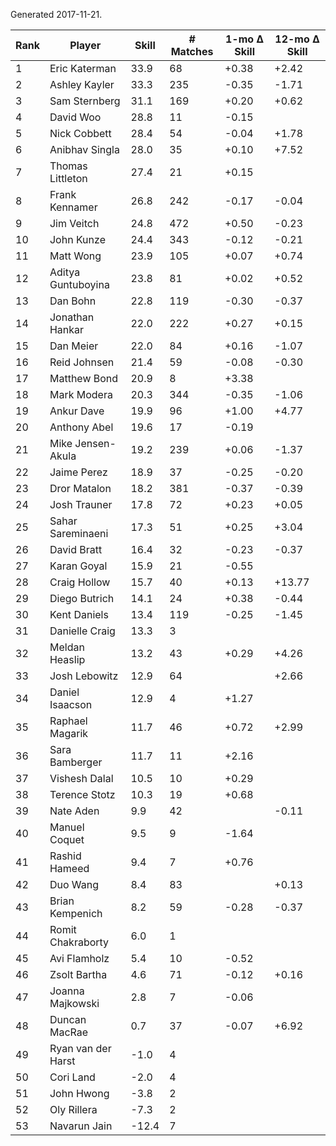 Generated 2017-11-21.

| Rank | Player             | Skill | # Matches | 1-mo Δ Skill | 12-mo Δ Skill |
|------|--------------------|-------|-----------|--------------|---------------|
|    1 | Eric Katerman      |  33.9 |        68 |        +0.38 |         +2.42 |
|    2 | Ashley Kayler      |  33.3 |       235 |        -0.35 |         -1.71 |
|    3 | Sam Sternberg      |  31.1 |       169 |        +0.20 |         +0.62 |
|    4 | David Woo          |  28.8 |        11 |        -0.15 |               |
|    5 | Nick Cobbett       |  28.4 |        54 |        -0.04 |         +1.78 |
|    6 | Anibhav Singla     |  28.0 |        35 |        +0.10 |         +7.52 |
|    7 | Thomas Littleton   |  27.4 |        21 |        +0.15 |               |
|    8 | Frank Kennamer     |  26.8 |       242 |        -0.17 |         -0.04 |
|    9 | Jim Veitch         |  24.8 |       472 |        +0.50 |         -0.23 |
|   10 | John Kunze         |  24.4 |       343 |        -0.12 |         -0.21 |
|   11 | Matt Wong          |  23.9 |       105 |        +0.07 |         +0.74 |
|   12 | Aditya Guntuboyina |  23.8 |        81 |        +0.02 |         +0.52 |
|   13 | Dan Bohn           |  22.8 |       119 |        -0.30 |         -0.37 |
|   14 | Jonathan Hankar    |  22.0 |       222 |        +0.27 |         +0.15 |
|   15 | Dan Meier          |  22.0 |        84 |        +0.16 |         -1.07 |
|   16 | Reid Johnsen       |  21.4 |        59 |        -0.08 |         -0.30 |
|   17 | Matthew Bond       |  20.9 |         8 |        +3.38 |               |
|   18 | Mark Modera        |  20.3 |       344 |        -0.35 |         -1.06 |
|   19 | Ankur Dave         |  19.9 |        96 |        +1.00 |         +4.77 |
|   20 | Anthony Abel       |  19.6 |        17 |        -0.19 |               |
|   21 | Mike Jensen-Akula  |  19.2 |       239 |        +0.06 |         -1.37 |
|   22 | Jaime Perez        |  18.9 |        37 |        -0.25 |         -0.20 |
|   23 | Dror Matalon       |  18.2 |       381 |        -0.37 |         -0.39 |
|   24 | Josh Trauner       |  17.8 |        72 |        +0.23 |         +0.05 |
|   25 | Sahar Sareminaeni  |  17.3 |        51 |        +0.25 |         +3.04 |
|   26 | David Bratt        |  16.4 |        32 |        -0.23 |         -0.37 |
|   27 | Karan Goyal        |  15.9 |        21 |        -0.55 |               |
|   28 | Craig Hollow       |  15.7 |        40 |        +0.13 |        +13.77 |
|   29 | Diego Butrich      |  14.1 |        24 |        +0.38 |         -0.44 |
|   30 | Kent Daniels       |  13.4 |       119 |        -0.25 |         -1.45 |
|   31 | Danielle Craig     |  13.3 |         3 |              |               |
|   32 | Meldan Heaslip     |  13.2 |        43 |        +0.29 |         +4.26 |
|   33 | Josh Lebowitz      |  12.9 |        64 |              |         +2.66 |
|   34 | Daniel Isaacson    |  12.9 |         4 |        +1.27 |               |
|   35 | Raphael Magarik    |  11.7 |        46 |        +0.72 |         +2.99 |
|   36 | Sara Bamberger     |  11.7 |        11 |        +2.16 |               |
|   37 | Vishesh Dalal      |  10.5 |        10 |        +0.29 |               |
|   38 | Terence Stotz      |  10.3 |        19 |        +0.68 |               |
|   39 | Nate Aden          |   9.9 |        42 |              |         -0.11 |
|   40 | Manuel Coquet      |   9.5 |         9 |        -1.64 |               |
|   41 | Rashid Hameed      |   9.4 |         7 |        +0.76 |               |
|   42 | Duo Wang           |   8.4 |        83 |              |         +0.13 |
|   43 | Brian Kempenich    |   8.2 |        59 |        -0.28 |         -0.37 |
|   44 | Romit Chakraborty  |   6.0 |         1 |              |               |
|   45 | Avi Flamholz       |   5.4 |        10 |        -0.52 |               |
|   46 | Zsolt Bartha       |   4.6 |        71 |        -0.12 |         +0.16 |
|   47 | Joanna Majkowski   |   2.8 |         7 |        -0.06 |               |
|   48 | Duncan MacRae      |   0.7 |        37 |        -0.07 |         +6.92 |
|   49 | Ryan van der Harst |  -1.0 |         4 |              |               |
|   50 | Cori Land          |  -2.0 |         4 |              |               |
|   51 | John Hwong         |  -3.8 |         2 |              |               |
|   52 | Oly Rillera        |  -7.3 |         2 |              |               |
|   53 | Navarun Jain       | -12.4 |         7 |              |               |